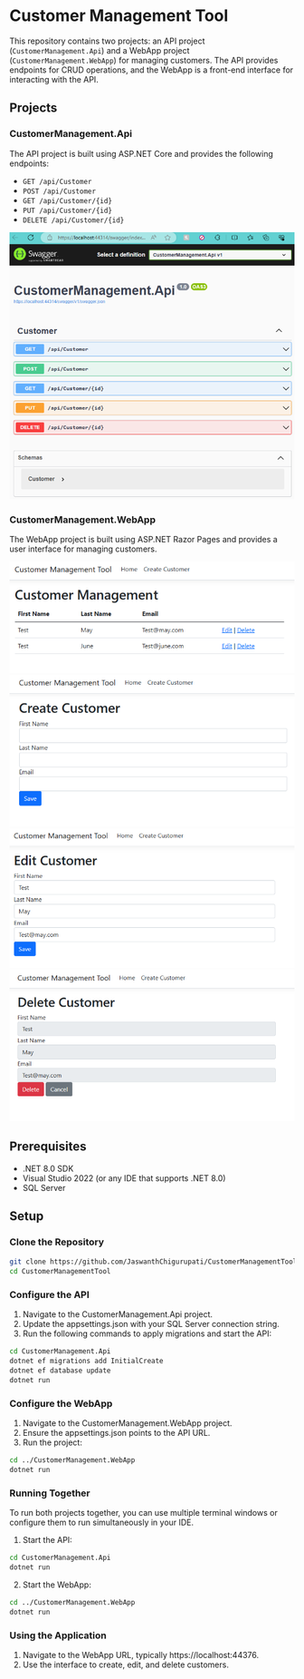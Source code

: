 # Customer Management Tool

This repository contains two projects: an API project (`CustomerManagement.Api`) and a WebApp project (`CustomerManagement.WebApp`) for managing customers. The API provides endpoints for CRUD operations, and the WebApp is a front-end interface for interacting with the API.

## Projects

### CustomerManagement.Api

The API project is built using ASP.NET Core and provides the following endpoints:
- `GET /api/Customer`
- `POST /api/Customer`
- `GET /api/Customer/{id}`
- `PUT /api/Customer/{id}`
- `DELETE /api/Customer/{id}`

![Swagger API](https://github.com/JaswanthChigurupati/CustomerManagementTool/blob/main/images/api_swagger.png)

### CustomerManagement.WebApp

The WebApp project is built using ASP.NET Razor Pages and provides a user interface for managing customers.

![Customer List](https://github.com/JaswanthChigurupati/CustomerManagementTool/blob/main/images/webapp_customer_list.png)
![Create Customer](https://github.com/JaswanthChigurupati/CustomerManagementTool/blob/main/images/webapp_create_customer.png)
![Edit Customer](https://github.com/JaswanthChigurupati/CustomerManagementTool/blob/main/images/webapp_edit_customer.png)
![Delete Customer](https://github.com/JaswanthChigurupati/CustomerManagementTool/blob/main/images/webapp_delete_customer.png)

## Prerequisites

- .NET 8.0 SDK
- Visual Studio 2022 (or any IDE that supports .NET 8.0)
- SQL Server

## Setup

### Clone the Repository

```sh
git clone https://github.com/JaswanthChigurupati/CustomerManagementTool.git
cd CustomerManagementTool
```

### Configure the API
1. Navigate to the CustomerManagement.Api project.
2. Update the appsettings.json with your SQL Server connection string.
3. Run the following commands to apply migrations and start the API:
```sh
cd CustomerManagement.Api
dotnet ef migrations add InitialCreate
dotnet ef database update
dotnet run 
```

### Configure the WebApp
1. Navigate to the CustomerManagement.WebApp project.
2. Ensure the appsettings.json points to the API URL.
3. Run the project:
```sh
cd ../CustomerManagement.WebApp
dotnet run
```
### Running Together

To run both projects together, you can use multiple terminal windows or configure them to run simultaneously in your IDE.

1. Start the API:
```sh
cd CustomerManagement.Api
dotnet run
```
2. Start the WebApp:
```sh
cd ../CustomerManagement.WebApp
dotnet run
```

### Using the Application
1. Navigate to the WebApp URL, typically https://localhost:44376.
2. Use the interface to create, edit, and delete customers. 

